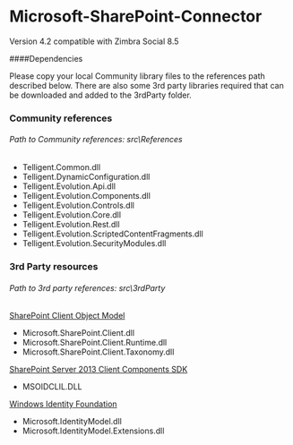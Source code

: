 # Microsoft-SharePoint-Connector

Version 4.2 compatible with Zimbra Social 8.5

####Dependencies

Please copy your local Community library files to the references path described below. There are also some 3rd party libraries required that can be downloaded and added to the 3rdParty folder.

### Community references
###### Path to Community references: src\References

+ Telligent.Common.dll
+ Telligent.DynamicConfiguration.dll
+ Telligent.Evolution.Api.dll
+ Telligent.Evolution.Components.dll
+ Telligent.Evolution.Controls.dll
+ Telligent.Evolution.Core.dll
+ Telligent.Evolution.Rest.dll
+ Telligent.Evolution.ScriptedContentFragments.dll
+ Telligent.Evolution.SecurityModules.dll

### 3rd Party resources
###### Path to 3rd party references: src\3rdParty

[SharePoint Client Object Model](http://www.microsoft.com/en-us/download/details.aspx?id=21786)
+ Microsoft.SharePoint.Client.dll
+ Microsoft.SharePoint.Client.Runtime.dll
+ Microsoft.SharePoint.Client.Taxonomy.dll

[SharePoint Server 2013 Client Components SDK](http://www.microsoft.com/en-us/download/details.aspx?id=35585)
+ MSOIDCLIL.DLL

[Windows Identity Foundation](http://www.microsoft.com/en-us/download/details.aspx?id=17331)
+ Microsoft.IdentityModel.dll
+ Microsoft.IdentityModel.Extensions.dll
